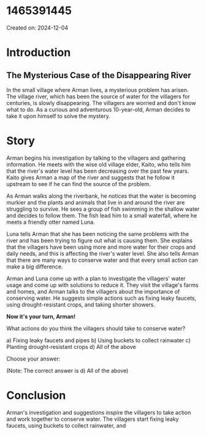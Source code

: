 # 1465391445

Created on: 2024-12-04

**Introduction**
================

**The Mysterious Case of the Disappearing River**
-------------------------------------------

In the small village where Arman lives, a mysterious problem has arisen. The village river, which has been the source of water for the villagers for centuries, is slowly disappearing. The villagers are worried and don't know what to do. As a curious and adventurous 10-year-old, Arman decides to take it upon himself to solve the mystery.

**Story**
=======

Arman begins his investigation by talking to the villagers and gathering information. He meets with the wise old village elder, Kaito, who tells him that the river's water level has been decreasing over the past few years. Kaito gives Arman a map of the river and suggests that he follow it upstream to see if he can find the source of the problem.

As Arman walks along the riverbank, he notices that the water is becoming murkier and the plants and animals that live in and around the river are struggling to survive. He sees a group of fish swimming in the shallow water and decides to follow them. The fish lead him to a small waterfall, where he meets a friendly otter named Luna.

Luna tells Arman that she has been noticing the same problems with the river and has been trying to figure out what is causing them. She explains that the villagers have been using more and more water for their crops and daily needs, and this is affecting the river's water level. She also tells Arman that there are many ways to conserve water and that every small action can make a big difference.

Arman and Luna come up with a plan to investigate the villagers' water usage and come up with solutions to reduce it. They visit the village's farms and homes, and Arman talks to the villagers about the importance of conserving water. He suggests simple actions such as fixing leaky faucets, using drought-resistant crops, and taking shorter showers.

**Now it's your turn, Arman!**

What actions do you think the villagers should take to conserve water?

a) Fixing leaky faucets and pipes
b) Using buckets to collect rainwater
c) Planting drought-resistant crops
d) All of the above

Choose your answer: 

(Note: The correct answer is d) All of the above)

**Conclusion**
==========

Arman's investigation and suggestions inspire the villagers to take action and work together to conserve water. The villagers start fixing leaky faucets, using buckets to collect rainwater, and